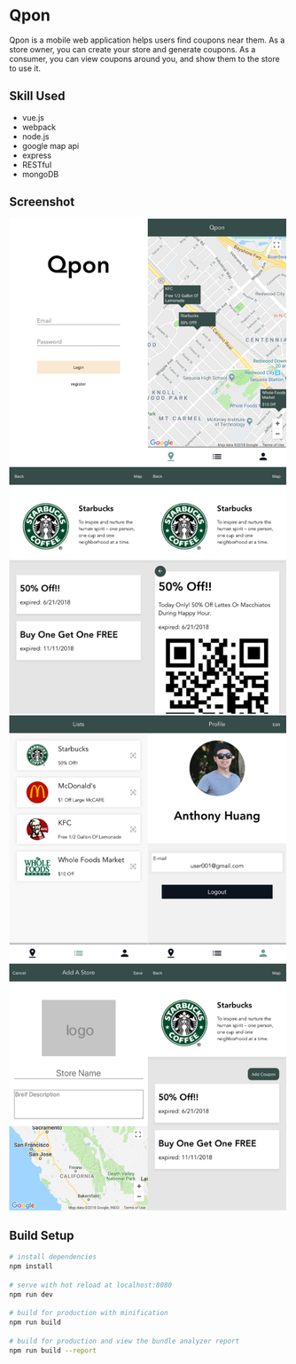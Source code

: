 # Qpon

Qpon is a mobile web application helps users find coupons near them.  As a store owner, you can create your store and generate coupons. As a consumer, you can view coupons around you, and show them to the store to use it. 


## Skill Used
* vue.js
* webpack
* node.js
* google map api
* express
* RESTful
* mongoDB

## Screenshot
<img src=screenshot/1.png width="250"/><img src=screenshot/2.png width="250"/><img src=screenshot/3.png width="250"/><img src=screenshot/4.png width="250"/><img src=screenshot/5.png width="250"/><img src=screenshot/6.png width="250"/><img src=screenshot/7.png width="250"/><img src=screenshot/8.png width="250"/>


## Build Setup

``` bash
# install dependencies
npm install

# serve with hot reload at localhost:8080
npm run dev

# build for production with minification
npm run build

# build for production and view the bundle analyzer report
npm run build --report
```

